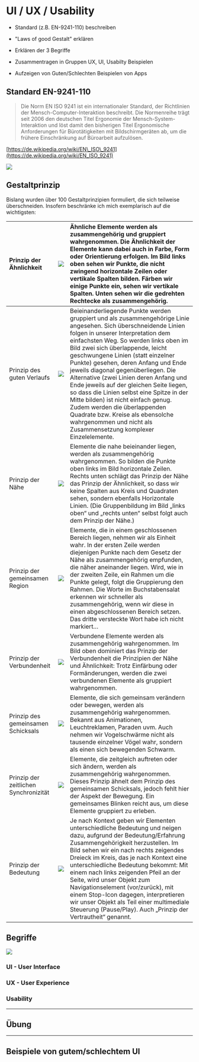 # UI / UX / Usability

* Standard \(z.B. EN-9241-110\) beschreiben

* "Laws of good Gestalt" erklären


* Erklären der 3 Begriffe

* Zusammentragen in Gruppen UX, UI, Usabilty Beispielen

* Aufzeigen von Guten/Schlechten Beispielen von Apps


## Standard EN-9241-110

> Die Norm EN ISO 9241 ist ein internationaler Standard, der Richtlinien der Mensch-Computer-Interaktion beschreibt. Die Normenreihe trägt seit 2006 den deutschen Titel Ergonomie der Mensch-System-Interaktion und löst damit den bisherigen Titel Ergonomische Anforderungen für Bürotätigkeiten mit Bildschirmgeräten ab, um die frühere Einschränkung auf Büroarbeit aufzulösen.

[https://de.wikipedia.org/wiki/EN\_ISO\_9241](https://de.wikipedia.org/wiki/EN_ISO_9241)

![](http://www.maschinenrichtlinie-2006-42-eg.de/images/news/normenteile-iso-9241-11-9241-110-9241-12.png)

## Gestaltprinzip

Bislang wurden über 100 Gestaltprinzipien formuliert, die sich teilweise überschneiden. Insofern beschränke ich mich exemplarisch auf die wichtigsten:

| Prinzip der Ähnlichkeit | ![](http://www.stroopr.de/wp-content/uploads/2014/03/gestaltprinzip_aehnlichkeit-300x300.gif) | Ähnliche Elemente werden als zusammengehörig und gruppiert wahrgenommen. Die Ähnlichkeit der Elemente kann dabei auch in Farbe, Form oder Orientierung erfolgen. Im Bild links oben sehen wir Punkte, die nicht zwingend horizontale Zeilen oder vertikale Spalten bilden. Färben wir einige Punkte ein, sehen wir vertikale Spalten. Unten sehen wir die gedrehten Rechtecke als zusammengehörig. |
| :--- | :--- | :--- |
| Prinzip des guten Verlaufs | ![](http://www.stroopr.de/wp-content/uploads/2013/07/gestaltprinzip_guter-verlauf-300x300.gif) | Beieinanderliegende Punkte werden gruppiert und als zusammengehörige Linie angesehen. Sich überschneidende Linien folgen in unserer Interpretation dem einfachsten Weg. So werden links oben im Bild zwei sich überlappende, leicht geschwungene Linien \(statt einzelner Punkte\) gesehen, deren Anfang und Ende jeweils diagonal gegenüberliegen. Die Alternative \(zwei Linien deren Anfang und Ende jeweils auf der gleichen Seite liegen, so dass die Linien selbst eine Spitze in der Mitte bilden\) ist nicht einfach genug. Zudem werden die überlappenden Quadrate bzw. Kreise als ebensolche wahrgenommen und nicht als Zusammensetzung komplexer Einzelelemente. |
| Prinzip der Nähe | ![](http://www.stroopr.de/wp-content/uploads/2014/03/gestaltprinzip_naehe-300x300.gif) | Elemente die nahe beieinander liegen, werden als zusammengehörig wahrgenommen. So bilden die Punkte oben links im Bild horizontale Zeilen. Rechts unten schlägt das Prinzip der Nähe das Prinzip der Ähnlichkeit, so dass wir keine Spalten aus Kreis und Quadraten sehen, sondern ebenfalls Horizontale Linien. \(Die Gruppenbildung im Bild „links oben“ und „rechts unten“ selbst folgt auch dem Prinzip der Nähe.\) |
| Prinzip der gemeinsamen Region | ![](http://www.stroopr.de/wp-content/uploads/2014/03/gestaltprinzip_gemeinsame-region-300x300.gif) | Elemente, die in einem geschlossenen Bereich liegen, nehmen wir als Einheit wahr. In der ersten Zeile werden diejenigen Punkte nach dem Gesetz der Nähe als zusammengehörig empfunden, die näher aneinander liegen. Wird, wie in der zweiten Zeile, ein Rahmen um die Punkte gelegt, folgt die Gruppierung den Rahmen. Die Worte im Buchstabensalat erkennen wir schneller als zusammengehörig, wenn wir diese in einen abgeschlossenen Bereich setzen. Das dritte versteckte Wort habe ich nicht markiert… |
| Prinzip der Verbundenheit | ![](http://www.stroopr.de/wp-content/uploads/2013/07/gestaltprinzip_verbundenheit-300x300.gif) | Verbundene Elemente werden als zusammengehörig wahrgenommen. Im Bild oben dominiert das Prinzip der Verbundenheit die Prinzipien der Nähe und Ähnlichkeit: Trotz Einfärbung oder Formänderungen, werden die zwei verbundenen Elemente als gruppiert wahrgenommen. |
| Prinzip des gemeinsamen Schicksals | ![](http://www.stroopr.de/wp-content/uploads/2013/07/gestaltprinzip_gemeinsames-schicksal.gif) | Elemente, die sich gemeinsam verändern oder bewegen, werden als zusammengehörig wahrgenommen. Bekannt aus Animationen, Leuchtreklamen, Paraden uvm. Auch nehmen wir Vogelschwärme nicht als tausende einzelner Vögel wahr, sondern als einen sich bewegenden Schwarm. |
| Prinzip der zeitlichen Synchronizität | ![](http://www.stroopr.de/wp-content/uploads/2013/07/gestaltprinzip_synchronizitaet.gif) | Elemente, die zeitgleich auftreten oder sich ändern, werden als zusammengehörig wahrgenommen. Dieses Prinzip ähnelt dem Prinzip des gemeinsamen Schicksals, jedoch fehlt hier der Aspekt der Bewegung. Ein gemeinsames Blinken reicht aus, um diese Elemente gruppiert zu erleben. |
| Prinzip der Bedeutung | ![](http://www.stroopr.de/wp-content/uploads/2013/07/gestaltprinzip_bedeutung.gif) | Je nach Kontext geben wir Elementen unterschiedliche Bedeutung und neigen dazu, aufgrund der Bedeutung/Erfahrung Zusammengehörigkeit herzustellen. Im Bild sehen wir ein nach rechts zeigendes Dreieck im Kreis, das je nach Kontext eine unterschiedliche Bedeutung bekommt: Mit einem nach links zeigenden Pfeil an der Seite, wird unser Objekt zum Navigationselement \(vor/zurück\), mit einem Stop-Icon dagegen, interpretieren wir unser Objekt als Teil einer multimediale Steuerung \(Pause/Play\). Auch „Prinzip der Vertrautheit“ genannt. |



## Begriffe

![](http://www.measuringu.com/images/uiuxusability.jpg)

### UI - User Interface

### 

### UX - User Experience

### Usability

---

## Übung

---

## Beispiele von gutem/schlechtem UI



